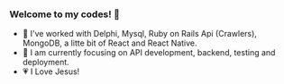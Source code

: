### Welcome to my codes! 👋

- :wrench: I've worked with Delphi, Mysql, Ruby on Rails Api (Crawlers), MongoDB, a litte bit of React and React Native.
- :dart: I am currently focusing on API development, backend, testing and deployment.
- :heartpulse: I Love Jesus!
<!--
**armandodelcol-coder/armandodelcol-coder** is a ✨ _special_ ✨ repository because its `README.md` (this file) appears on your GitHub profile.

Here are some ideas to get you started:

- 🔭 I’m currently working on ...
- 🌱 I’m currently learning ...
- 👯 I’m looking to collaborate on ...
- 🤔 I’m looking for help with ...
- 💬 Ask me about ...
- 📫 How to reach me: ...
- 😄 Pronouns: ...
- ⚡ Fun fact: ...
-->
